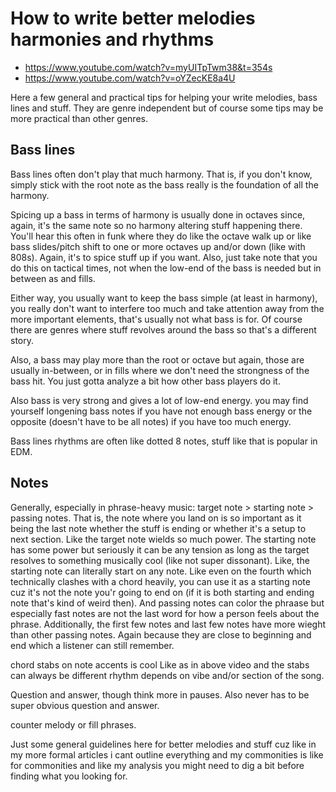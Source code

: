 # How to write better melodies harmonies and rhythms
- https://www.youtube.com/watch?v=myUITpTwm38&t=354s
- https://www.youtube.com/watch?v=oYZecKE8a4U

Here a few general and practical tips for helping your write melodies, bass lines and stuff. They are genre independent but of course some tips may be more practical than other genres.

## Bass lines
Bass lines often don't play that much harmony. That is, if you don't know, simply stick with the root note as the bass really is the foundation of all the harmony.

Spicing up a bass in terms of harmony is usually done in octaves since, again, it's the same note so no harmony altering stuff happening there. You'll hear this often in funk where they do like the octave walk up or like bass slides/pitch shift to one or more octaves up and/or down (like with 808s). Again, it's to spice stuff up if you want. Also, just take note that you do this on tactical times, not when the low-end of the bass is needed but in between as and fills.

Either way, you usually want to keep the bass simple (at least in harmony), you really don't want to interfere too much and take attention away from the more important elements, that's usually not what bass is for. Of course there are genres where stuff revolves around the bass so that's a different story.

Also, a bass may play more than the root or octave but again, those are usually in-between, or in fills where we don't need the strongness of the bass hit. You just gotta analyze a bit how other bass players do it.

Also bass is very strong and gives a lot of low-end energy. you may find yourself longening bass notes if you have not enough bass energy or the opposite (doesn't have to be all notes) if you have too much energy.

Bass lines rhythms are often like dotted 8 notes, stuff like that is popular in EDM.

## Notes
Generally, especially in phrase-heavy music: target note > starting note > passing notes. That is, the note where you land on is so important as it being the last note whether the stuff is ending or whether it's a setup to next section. Like the target note wields so much power. The starting note has some power but seriously it can be any tension as long as the target resolves to something musically cool (like not super dissonant). Like, the starting note can literally start on any note. Like even on the fourth which technically clashes with a chord heavily, you can use it as a starting note cuz it's not the note you'r going to end on (if it is both starting and ending note that's kind of weird then). And passing notes can color the phraase but especially fast notes are not the last word for how a person feels about the phrase. Additionally, the first few notes and last few notes have more wieght than other passing notes. Again because they are close to beginning and end which a listener can still remember.

chord stabs on note accents is cool Like as in above video and the stabs can always be different rhythm depends on vibe and/or section of the song.

Question and answer, though think more in pauses. Also never has to be super obvious question and answer.

counter melody or fill phrases.

Just some general guidelines here for better melodies and stuff cuz like in my more formal articles i cant outline everything and my commonities is like for commonities and like my analysis you might need to dig a bit before finding what you looking for.

